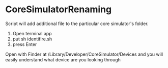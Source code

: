CoreSimulatorRenaming
=====================

Script will add additional file to the particular core simulator's folder.

1. Open terminal app
2. put sh identifire.sh
3. press Enter

Open with Finder at /Library/Developer/CoreSimulator/Devices and you will easily understand what device are you looking through
